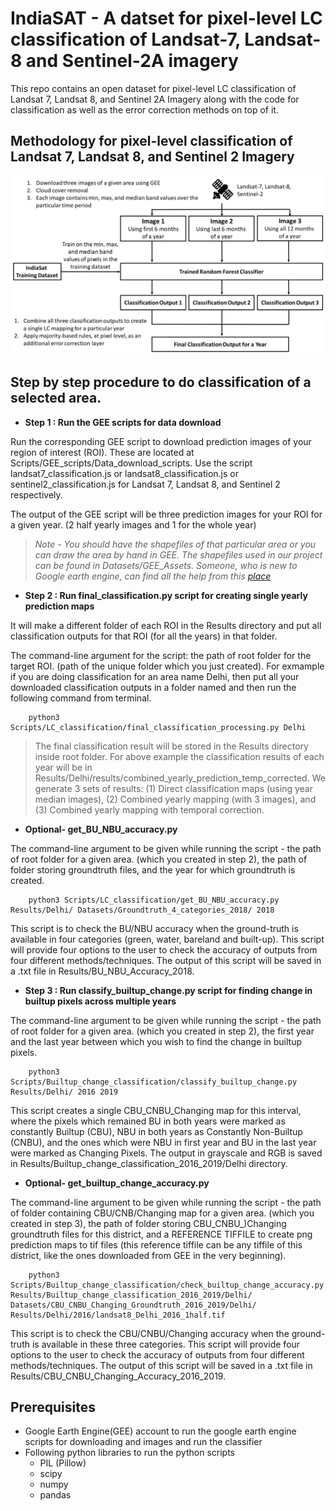 # IndiaSAT - A datset for pixel-level LC classification of Landsat-7, Landsat-8 and Sentinel-2A imagery

This repo contains an open dataset for pixel-level LC classification of Landsat 7, Landsat 8, and Sentinel 2A Imagery along with the code for classification as well as the error correction methods on top of it.

## Methodology for pixel-level classification of Landsat 7, Landsat 8, and Sentinel 2 Imagery
![alt text](Images/LC_classification_methodology.png?raw=true)

## Step by step procedure to do classification of a selected area.
* **Step 1  : Run the GEE scripts for data download**

Run the corresponding GEE script to download prediction images of your region of interest (ROI). These are located at Scripts/GEE_scripts/Data_download_scripts. Use the script landsat7_classification.js or landsat8_classification.js or sentinel2_classification.js for Landsat 7, Landsat 8, and Sentinel 2 respectively.

The output of the GEE script will be three prediction images for your ROI for a given year. (2 half yearly images and 1 for the whole year)

> *Note - You should have the shapefiles of that particular area or you can draw the area by hand in GEE. The shapefiles used in our project can be found in Datasets/GEE_Assets.
Someone, who is new to Google earth engine, can find all the help from this [place](https://developers.google.com/earth-engine/getstarted)*

* **Step 2 : Run final_classification.py script for creating single yearly prediction maps**

It will make a different folder of each ROI in the Results directory and put all classification outputs for that ROI (for all the years) in that folder.


The command-line argument for the script: the path of root folder for the target ROI. (path of the unique folder which you just created).
For exmample if you are doing classification for an area name Delhi, then put all your downloaded classification outputs in a folder named <Delhi> and then run the following command from terminal.
    
        python3 Scripts/LC_classification/final_classification_processing.py Delhi

> The final classification result will be stored in the Results directory inside root folder. For above example the classification results of each year will be in Results/Delhi/results/combined_yearly_prediction_temp_corrected. We generate 3 sets of results: (1) Direct classification maps (using year median images), (2) Combined yearly mapping (with 3 images), and (3) Combined yearly mapping with temporal correction.


* **Optional- get_BU_NBU_accuracy.py**

The command-line argument to be given while running the script - the path of root folder for a given area. (which you created in step 2), the path of folder storing groundtruth files, and the year for which groundtruth is created. 

        python3 Scripts/LC_classification/get_BU_NBU_accuracy.py Results/Delhi/ Datasets/Groundtruth_4_categories_2018/ 2018

This script is to check the BU/NBU accuracy when the ground-truth is available in four categories (green, water, bareland and built-up).
This script will provide four options to the user to check the accuracy of outputs from four different methods/techniques. The output of this script will be saved in a .txt file in Results/BU_NBU_Accuracy_2018. 


* **Step 3 : Run classify_builtup_change.py script for finding change in builtup pixels across multiple years**

The command-line argument to be given while running the script - the path of root folder for a given area. (which you created in step 2), the first year and the last year between which you wish to find the change in builtup pixels. 

        python3 Scripts/Builtup_change_classification/classify_builtup_change.py Results/Delhi/ 2016 2019

This script creates a single CBU_CNBU_Changing map for this interval, where the pixels which remained BU in both years were marked as constantly Builtup (CBU), NBU in both years as Constantly Non-Builtup (CNBU), and the ones which were NBU in first year and BU in the last year were marked as Changing Pixels. The output in grayscale and RGB is saved in Results/Builtup_change_classification_2016_2019/Delhi directory. 


* **Optional- get_builtup_change_accuracy.py**

The command-line argument to be given while running the script - the path of folder containing CBU/CNB/Changing map for a given area. (which you created in step 3), the path of folder storing CBU_CNBU_)Changing groundtruth files for this district, and a REFERENCE TIFFILE to create png prediction maps to tif files (this reference tiffile can be any tiffile of this district, like the ones downloaded from GEE in the very beginning). 

        python3 Scripts/Builtup_change_classification/check_builtup_change_accuracy.py Results/Builtup_change_classification_2016_2019/Delhi/ Datasets/CBU_CNBU_Changing_Groundtruth_2016_2019/Delhi/ Results/Delhi/2016/landsat8_Delhi_2016_1half.tif

This script is to check the CBU/CNBU/Changing accuracy when the ground-truth is available in these three categories.
This script will provide four options to the user to check the accuracy of outputs from four different methods/techniques. The output of this script will be saved in a .txt file in Results/CBU_CNBU_Changing_Accuracy_2016_2019. 
 

## Prerequisites
* Google Earth Engine(GEE) account to run the google earth engine scripts for downloading and images and run the classifier
* Following python libraries to run the python scripts
    * PIL (Pillow)
    * scipy
    * numpy
    * pandas
  

